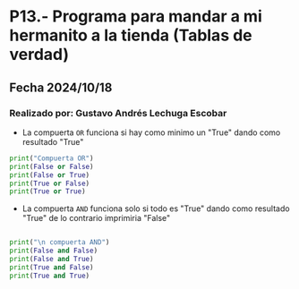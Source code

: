 # P13.- Programa para mandar a mi hermanito a la tienda (Tablas de verdad)
## Fecha 2024/10/18
### Realizado por: Gustavo Andrés Lechuga Escobar
- La compuerta `OR` funciona si hay como minimo un "True" dando como resultado "True"
``` python
print("Compuerta OR")
print(False or False)
print(False or True)
print(True or False)
print(True or True)
```
- La compuerta `AND` funciona solo si todo es "True" dando como resultado "True" de lo contrario imprimiria "False"
``` python

print("\n compuerta AND")
print(False and False)
print(False and True)
print(True and False)
print(True and True)
